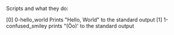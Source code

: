Scripts and what they do: 

[0] 0-hello_world Prints "Hello, World" to the standard output
[1] 1-confused_smiley prints "(Ôo)'    to the standard output

